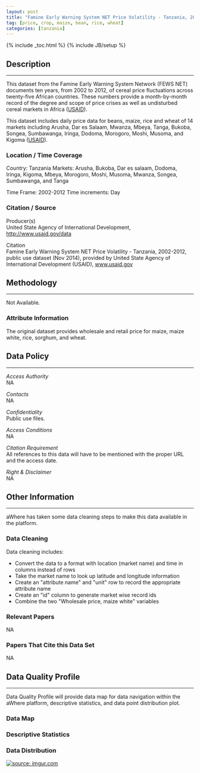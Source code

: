 ```yaml
---
layout: post
title: "Famine Early Warning System NET Price Volatility - Tanzania, 2002-2012"
tag: [price, crop, maize, bean, rice, wheat]
categories: [tanzania]
---
```


{% include _toc.html %}
{% include JB/setup %}

## Description
----
This dataset from the Famine Early Warning System Network (FEWS NET) documents ten years, from 2002 to 2012, of cereal price fluctuations across twenty-five African countries. These numbers provide a month-by-month record of the degree and scope of price crises as well as undisturbed cereal markets in Africa ([USAID](1)). 

This dataset includes daily price data for beans, maize, rice and wheat of 14 markets including Arusha, Dar es Salaam, Mwanza, Mbeya, Tanga, Bukoba, Songea, Sumbawanga, Iringa, Dodoma, Morogoro, Moshi, Musoma, and Kigoma ([USAID](1)).   

### Location / Time Coverage
Country: Tanzania
Markets: Arusha, Bukoba, Dar es salaam, Dodoma, Iringa, Kigoma, Mbeya, Morogoro, Moshi, Musoma, Mwanza, Songea, Sumbawanga, and Tanga 
  
Time Frame: 2002-2012
Time increments: Day 

### Citation / Source
Producer(s)   
United State Agency of International Development, http://www.usaid.gov/data	

Citation  
Famine Early Warning System NET Price Volatility - Tanzania, 2002-2012, public use dataset (Nov 2014), provided by United State Agency of International Development (USAID), www.usaid.gov	

## Methodology
----
Not Available.   

### Attribute Information
The original dataset provides wholesale and retail price for maize, maize white, rice, sorghum, and wheat. 

## Data Policy
----
*Access Authority*  
NA

*Contacts*  
NA  

*Confidentiality*  
Public use files.

*Access Conditions*  
NA 

*Citation Requirement*  
All references to this data will have to be mentioned with the proper URL and the access date.

*Right & Disclaimer*  
NA  

## Other Information
----
aWhere has taken some data cleaning steps to make this data available in the platform. 

### Data Cleaning

Data cleaning includes: 

- Convert the data to a format with location (market name) and time in columns instead of rows
- Take the market name to look up latitude and longitude information
- Create an "attribute name" and  "unit" row to record the appropriate attribute name
- Create an "id" column to generate market wise record ids
- Combine the two "Wholesale price, maize white" variables
 

### Relevant Papers
NA


### Papers That Cite this Data Set
NA


## Data Quality Profile
----
Data Quality Profile will provide data map for data navigation within the aWhere platform, descriptive statistics, and data point distribution plot. 

### Data Map
<script src="https://gist.github.com/yizhexu/262854f876f9e26f247d.js"></script>


### Descriptive Statistics
<script src="https://gist.github.com/yizhexu/978d9d373e0ed5e8685c.js"></script>

### Data Distribution
<a href="http://imgur.com/UGiNguj"><img src="http://i.imgur.com/UGiNguj.jpg" title="source: imgur.com" /></a>


[1]: http://catalog.data.gov/dataset/fews-net-price-volatility-data-2002-2012 "USAID FEWS NET Price Volatility Data 2002-2012"
[2]: http://www.competeafrica.org/Files/20121105_RATIN_Final.pdf "East Africa Trade Hub, 2012, Regional Agriculture Trade Intelligence Network"
[3]: http://www.eagc.org/acpaf_esa/ATPAF%20-ESA%20_Janet.pdf "Janet Kalulu Ngombalu, Regional Agricultural Trade Intelligence Network – RATIN"
